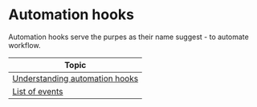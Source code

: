 # Automation hooks

Automation hooks serve the purpes as their name suggest - to automate workflow.

| Topic                                                                               |
| ----------------------------------------------------------------------------------- |
| [Understanding automation hooks](hooks/introduction)                                |
| [List of events](hooks/events)                                                      |
